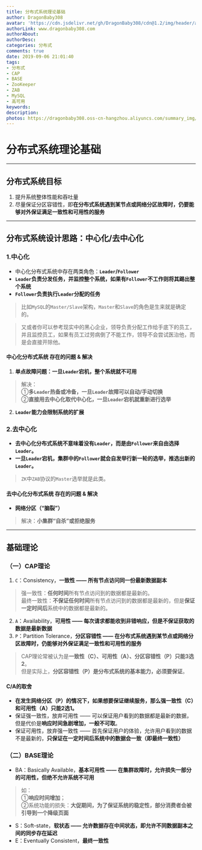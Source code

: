 ```yaml
---
title: 分布式系统理论基础
author: DragonBaby308
avatar: 'https://cdn.jsdelivr.net/gh/DragonBaby308/cdn@1.2/img/header/avatar.jpg'
authorLink: www.dragonbaby308.com
authorAbout:
authorDesc:
categories: 分布式
comments: true
date: 2019-09-06 21:01:40
tags:
- 分布式
- CAP
- BASE
- ZooKeeper
- ZAB
- MySQL
- 高可用
keywords:
description:
photos: https://dragonbaby308.oss-cn-hangzhou.aliyuncs.com/summary_img/bike.jpg
---
```


#  分布式系统理论基础

---

##  分布式系统目标

1. 提升系统整体性能和吞吐量
2. 尽量保证分区容错性，即**在分布式系统遇到某节点或网络分区故障时，仍要能够对外保证满足一致性和可用性的服务**

---

##  分布式系统设计思路：中心化/去中心化

###  1.中心化

* 中心化分布式系统中存在两类角色：**`Leader`/`Follower`**
* **`Leader`负责分发任务，并监控整个系统，如果有`Follower`不工作则将其踢出整个系统**
* **`Follower`负责执行`Leader`分配的任务**
> 比如`MySQL`的`Master/Slave`架构，`Master`和`Slave`的角色是生来就是确定的。

> 又或者你可以参考现实中的黑心企业，领导负责分配工作给手底下的员工，并且监控员工，如果有员工过劳病倒了不能工作，领导不会尝试医治他，而是会直接开除他。

####  中心化分布式系统 存在的问题 & 解决

1. **单点故障问题：一旦`Leader`宕机，整个系统就不可用**
> 解决：  
①**多`Leader`热备或冷备，一旦`Leader`故障可以自动/手动切换**  
②**直接用去中心化取代中心化，一旦`Leader`宕机就重新进行选举**

2. **`Leader`能力会限制系统的扩展**

###  2.去中心化

* **去中心化分布式系统不意味着没有`Leader`，而是由`Follower`来自由选择`Leader`。**
* **一旦`Leader`宕机，集群中的`Follower`就会自发举行新一轮的选举，推选出新的`Leader`。**
> `ZK`中`ZAB`协议的`Master`选举就是此类。

####  去中心化分布式系统 存在的问题 & 解决

* **网络分区（“脑裂”）**
> 解决：**小集群“自杀”或拒绝服务**

---

##  基础理论

###  （一）CAP理论

1. `C`：Consistency，**一致性 —— 所有节点访问同一份最新数据副本**
> 强一致性：**任何时间**所有节点访问到的数据都是最新的。  
最终一致性：**不保证任何时间**所有节点访问到的数据都是最新的，但是**保证一定时间后**系统中的数据都是最新的。

2. `A`：Availability，**可用性 —— 每次请求都能收到非错响应，但是不保证获取的数据是最新数据**
3. `P`：Partition Tolerance，**分区容错性 —— 在分布式系统遇到某节点或网络分区故障时，仍能够对外保证满足一致性和可用性的服务**
> CAP理论常被认为是**一致性（C）、可用性（A）、分区容错性（P）只能3选2**。  
但是实际上，**分区容错性（P）是分布式系统的基本能力，必须要保证**。  

####  C/A的取舍

* **在发生网络分区（P）的情况下，如果想要保证继续服务，那么强一致性（C）和可用性（A）只能2选1。**
* 保证强一致性，放弃可用性 —— 可以保证用户看到的数据都是最新的数据，但是代价是**响应时间急剧增加，一般不可取**。
* 保证可用性，放弃强一致性 —— 首先保证用户的体验，允许用户看到的数据不是最新的，**只保证在一定时间后系统中的数据会一致（即最终一致性）**

###  （二）BASE理论

* BA：Basically Available，**基本可用性 —— 在集群故障时，允许损失一部分的可用性，但绝不允许系统不可用**
> 如：  
①**响应时间增加**；  
②系统功能的损失：**大促期间，为了保证系统的稳定性，部分消费者会被引导到一个降级页面**

* S：Soft-state，**软状态 —— 允许数据存在中间状态，即允许不同数据副本之间的同步存在延迟**
* E：Eventually Consistent，**最终一致性**
